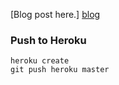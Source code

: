 
[Blog post here.] [blog]

[blog]: http:www.gingilipino.com/brian/jekyll-nginx-heroku.html

### Push to Heroku

```
heroku create
git push heroku master
```
